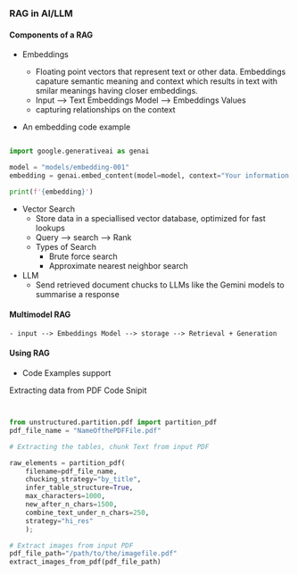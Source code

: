 ### RAG in AI/LLM 

#### Components of a RAG
- Embeddings 
	- Floating point vectors that represent text or other data. Embeddings capature semantic meaning and context which results in text with smilar meanings having closer embeddings.
	- Input --> Text Embeddings Model --> Embeddings Values 
	- capturing relationships on the context

- An embedding code example 
```python

import google.generativeai as genai 

model = "models/embedding-001"
embedding = genai.embed_content(model=model, context="Your information to be embedded")

print(f'{embedding}')
```

- Vector Search 
	- Store data in a speciallised vector database, optimized for fast lookups 
	- Query --> search --> Rank
	- Types of Search
		- Brute force search 
		- Approximate nearest neighbor search
- LLM
	- Send retrieved document chucks to LLMs like the Gemini models to summarise a response


#### Multimodel RAG
	- input --> Embeddings Model --> storage --> Retrieval + Generation



#### Using RAG 
- Code Examples support

Extracting data from PDF Code Snipit 
```python


from unstructured.partition.pdf import partition_pdf
pdf_file_name = "NameOfthePDFFile.pdf"

# Extracting the tables, chunk Text from input PDF 

raw_elements = partition_pdf(
	filename=pdf_file_name,
	chucking_strategy="by_title",
	infer_table_structure=True,
	max_characters=1000,
	new_after_n_chars=1500,
	combine_text_under_n_chars=250,
	strategy="hi_res"
	);

# Extract images from input PDF 
pdf_file_path="/path/to/the/imagefile.pdf"
extract_images_from_pdf(pdf_file_path)

```
